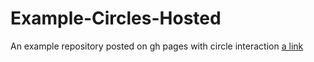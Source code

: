 # Example-Circles-Hosted
An example repository posted on gh pages with circle interaction
[a link](https://ellaliuu.github.io/Example-Circles-Hosted/index.html)
